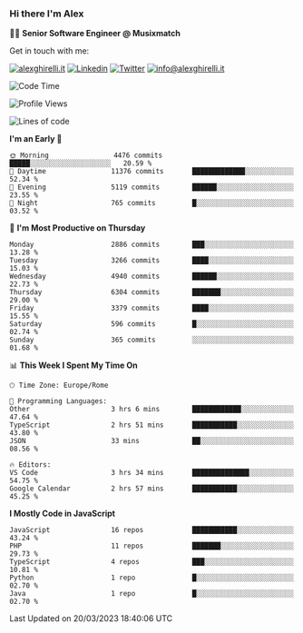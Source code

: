 ### Hi there I'm Alex

👨‍💻 __Senior Software Engineer @ Musixmatch__

Get in touch with me:

[![alexghirelli.it](https://img.shields.io/static/v1?label=alexghirelli.it&message=%20&color=red&logo=&style=flat-square&logoColor=white)](https://www.alexghirelli.it/)
[![Linkedin](https://img.shields.io/static/v1?label=Linkedin&message=%20&color=blue&logo=Linkedin&style=flat-square&logoColor=white)](https://linkedin.com/in/alexghirelli)
[![Twitter](https://img.shields.io/static/v1?label=Twitter&message=%20&color=blue&logo=Twitter&style=flat-square&logoColor=white)](https://twitter.com/alexGhirelli)
[![info@alexghirelli.it](https://img.shields.io/static/v1?label=info@alexghirelli.it&message=%20&color=red&logo=gmail&style=flat-square&logoColor=white)](mailto:info@alexghirelli.it)

<!--START_SECTION:waka-->
![Code Time](http://img.shields.io/badge/Code%20Time-7%2C381%20hrs%2059%20mins-blue)

![Profile Views](http://img.shields.io/badge/Profile%20Views-15-blue)

![Lines of code](https://img.shields.io/badge/From%20Hello%20World%20I%27ve%20Written-32.1%20million%20lines%20of%20code-blue)

**I'm an Early 🐤** 

```text
🌞 Morning                4476 commits        █████░░░░░░░░░░░░░░░░░░░░   20.59 % 
🌆 Daytime                11376 commits       █████████████░░░░░░░░░░░░   52.34 % 
🌃 Evening                5119 commits        ██████░░░░░░░░░░░░░░░░░░░   23.55 % 
🌙 Night                  765 commits         █░░░░░░░░░░░░░░░░░░░░░░░░   03.52 % 
```
📅 **I'm Most Productive on Thursday** 

```text
Monday                   2886 commits        ███░░░░░░░░░░░░░░░░░░░░░░   13.28 % 
Tuesday                  3266 commits        ████░░░░░░░░░░░░░░░░░░░░░   15.03 % 
Wednesday                4940 commits        ██████░░░░░░░░░░░░░░░░░░░   22.73 % 
Thursday                 6304 commits        ███████░░░░░░░░░░░░░░░░░░   29.00 % 
Friday                   3379 commits        ████░░░░░░░░░░░░░░░░░░░░░   15.55 % 
Saturday                 596 commits         █░░░░░░░░░░░░░░░░░░░░░░░░   02.74 % 
Sunday                   365 commits         ░░░░░░░░░░░░░░░░░░░░░░░░░   01.68 % 
```


📊 **This Week I Spent My Time On** 

```text
🕑︎ Time Zone: Europe/Rome

💬 Programming Languages: 
Other                    3 hrs 6 mins        ████████████░░░░░░░░░░░░░   47.64 % 
TypeScript               2 hrs 51 mins       ███████████░░░░░░░░░░░░░░   43.80 % 
JSON                     33 mins             ██░░░░░░░░░░░░░░░░░░░░░░░   08.56 % 

🔥 Editors: 
VS Code                  3 hrs 34 mins       ██████████████░░░░░░░░░░░   54.75 % 
Google Calendar          2 hrs 57 mins       ███████████░░░░░░░░░░░░░░   45.25 % 
```

**I Mostly Code in JavaScript** 

```text
JavaScript               16 repos            ███████████░░░░░░░░░░░░░░   43.24 % 
PHP                      11 repos            ███████░░░░░░░░░░░░░░░░░░   29.73 % 
TypeScript               4 repos             ███░░░░░░░░░░░░░░░░░░░░░░   10.81 % 
Python                   1 repo              █░░░░░░░░░░░░░░░░░░░░░░░░   02.70 % 
Java                     1 repo              █░░░░░░░░░░░░░░░░░░░░░░░░   02.70 % 
```




 Last Updated on 20/03/2023 18:40:06 UTC
<!--END_SECTION:waka-->
